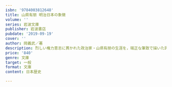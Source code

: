```yaml
---
isbn: '9784003812648'
title: 山県有朋 明治日本の象徴
volume: ''
series: 岩波文庫
publisher: 岩波書店
pubdate: '2019-09-19'
cover: ''
author: 岡義武／著
description: 烈しい権力意志に貫かれた政治家・山県有朋の生涯を，端正な筆致で描いた評伝の傑作．(解説=空井護)
price: '840'
genre: 文庫
target: 一般
format: 文庫
content: 日本歴史

---
```

